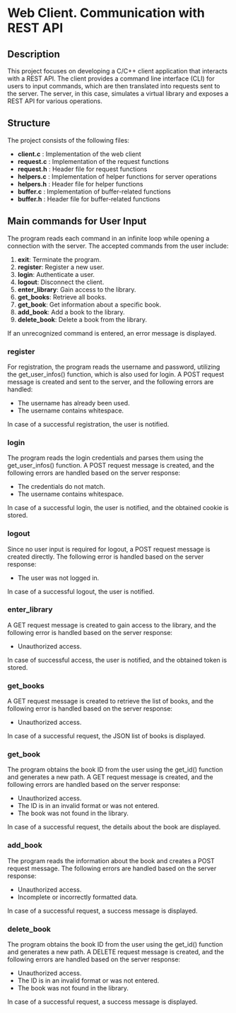 # Web Client. Communication with REST API

## Description
This project focuses on developing a C/C++ client application that interacts with a REST API. The client provides a command line interface (CLI) for users to input commands, which are then translated into requests sent to the server. The server, in this case, simulates a virtual library and exposes a REST API for various operations.

## Structure
The project consists of the following files:

- **client.c**         : Implementation of the web client
- **request.c**        : Implementation of the request functions
- **request.h**        : Header file for request functions
- **helpers.c**        : Implementation of helper functions for server operations
- **helpers.h**        : Header file for helper functions
- **buffer.c**         : Implementation of buffer-related functions
- **buffer.h**         : Header file for buffer-related functions

## Main commands for User Input
The program reads each command in an infinite loop while opening a connection with the server. The accepted commands from the user include:

1. **exit**: Terminate the program.
2. **register**: Register a new user.
3. **login**: Authenticate a user.
4. **logout**: Disconnect the client.
5. **enter_library**: Gain access to the library.
6. **get_books**: Retrieve all books.
7. **get_book**: Get information about a specific book.
8. **add_book**: Add a book to the library.
9. **delete_book**: Delete a book from the library.

If an unrecognized command is entered, an error message is displayed.

### register
For registration, the program reads the username and password, utilizing the get_user_infos() function, which is also used for login. A POST request message is created and sent to the server, and the following errors are handled:

- The username has already been used.
- The username contains whitespace.

In case of a successful registration, the user is notified.

### login
The program reads the login credentials and parses them using the get_user_infos() function. A POST request message is created, and the following errors are handled based on the server response:

- The credentials do not match.
- The username contains whitespace.

In case of a successful login, the user is notified, and the obtained cookie is stored.

### logout
Since no user input is required for logout, a POST request message is created directly. The following error is handled based on the server response:

- The user was not logged in.

In case of a successful logout, the user is notified.

### enter_library
A GET request message is created to gain access to the library, and the following error is handled based on the server response:

- Unauthorized access.

In case of successful access, the user is notified, and the obtained token is stored.

### get_books
A GET request message is created to retrieve the list of books, and the following error is handled based on the server response:

- Unauthorized access.

In case of a successful request, the JSON list of books is displayed.

### get_book
The program obtains the book ID from the user using the get_id() function and generates a new path. A GET request message is created, and the following errors are handled based on the server response:

- Unauthorized access.
- The ID is in an invalid format or was not entered.
- The book was not found in the library.

In case of a successful request, the details about the book are displayed.

### add_book
The program reads the information about the book and creates a POST request message. The following errors are handled based on the server response:

- Unauthorized access.
- Incomplete or incorrectly formatted data.

In case of a successful request, a success message is displayed.

### delete_book
The program obtains the book ID from the user using the get_id() function and generates a new path. A DELETE request message is created, and the following errors are handled based on the server response:

- Unauthorized access.
- The ID is in an invalid format or was not entered.
- The book was not found in the library.

In case of a successful request, a success message is displayed.
